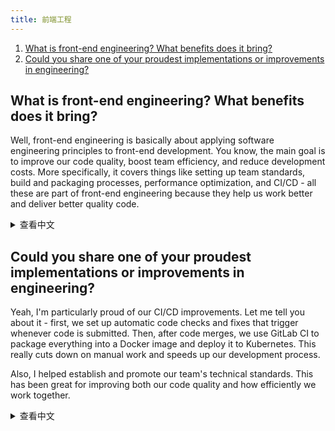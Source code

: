 ```yaml
---
title: 前端工程
---
```


1. [What is front-end engineering? What benefits does it bring?](#what-is-front-end-engineering-what-benefits-does-it-bring)
1. [Could you share one of your proudest implementations or improvements in engineering?](#could-you-share-one-of-your-proudest-implementations-or-improvements-in-engineering)

## What is front-end engineering? What benefits does it bring?

Well, front-end engineering is basically about applying software engineering principles to front-end development. You know, the main goal is to improve our code quality, boost team efficiency, and reduce development costs. More specifically, it covers things like setting up team standards, build and packaging processes, performance optimization, and CI/CD - all these are part of front-end engineering because they help us work better and deliver better quality code.

<details>
<summary>查看中文</summary>
什么是前端工程化？它带来了哪些好处？

前端工程化其实就是把软件工程的思想和方法论应用到前端上，换句话说，前端工程化的目的就是提高前端软件的质量、团队的开发效率以及降低开发成本。具体一点说的话，制定团队规范、构建打包、性能优化、ci/cd 都可以算是前端工程化的范围，因为它们本质上都是为了提高开发效率和软件质量。

</details>

## Could you share one of your proudest implementations or improvements in engineering?

Yeah, I'm particularly proud of our CI/CD improvements. Let me tell you about it - first, we set up automatic code checks and fixes that trigger whenever code is submitted. Then, after code merges, we use GitLab CI to package everything into a Docker image and deploy it to Kubernetes. This really cuts down on manual work and speeds up our development process.

Also, I helped establish and promote our team's technical standards. This has been great for improving both our code quality and how efficiently we work together.

<details>
<summary>查看中文</summary>
能否分享一下您在工程化方面最自豪的改进或实现？

可以的，我觉得主要是 ci/cd 方面的改进，这包含了几个方面：首先是提交代码时自动触发代码校验和自动修复；然后是合并代码后通过 gitlab ci 打包成 docker 镜像并部署到 k8s，这样可以减少人工操作，提高开发效率。

另外还有团队技术规范的制定和推广，这可以帮助提高团队的代码质量和协作效率。

</details>
